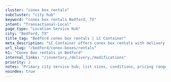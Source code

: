 ```yaml
---
cluster: "conex box rentals"
subcluster: "city hub"
keyword: "conex box rentals Bedford, TX"
intent: "Transactional-Local"
page_type: "Location Service Hub"
city: "Bedford, TX"
title_tag: "Bedford conex box rentals | LC Container"
meta_description: "LC Container offers conex box rentals with delivery in Bedford, TX. Local. Fast quotes. Since 2003."
url_slug: "/bedford/conex-boxes/rentals"
h1: "Conex Box rentals in Bedford"
internal_links: "/inventory,/delivery,/modifications"
priority: 2
notes: "Primary city service hub; list sizes, conditions, pricing ranges, photos, testimonials."
noindex: true
---
```


<!-- TODO: Add unique city/inventory copy, images, and internal links here. -->
